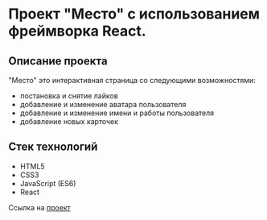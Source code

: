 # Проект "Место" с использованием фреймворка React.

## Описание проекта

"Место" это интерактивная страница со следующими возможностями:
* постановка и снятие лайков
* добавление и изменение аватара пользователя
* добавление и изменение имени и работы пользователя
* добавление новых карточек

## Стек технологий

- HTML5
- CSS3
- JavaScript (ES6)
- React

Ссылка на [проект](https://monzikovmaxim.github.io/mesto-react/)


